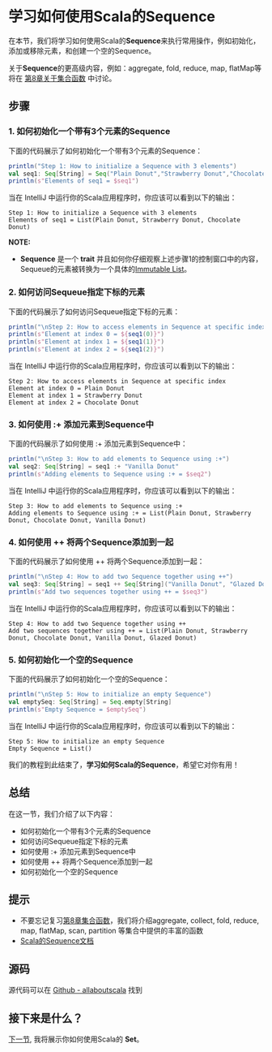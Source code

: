 # 学习如何使用Scala的Sequence

在本节，我们将学习如何使用Scala的**Sequence**来执行常用操作，例如初始化，添加或移除元素，和创建一个空的Sequence。
 
关于**Sequence**的更高级内容，例如：aggregate, fold, reduce, map, flatMap等将在 [第8章关于集合函数](8_1.md) 中讨论。

## 步骤

### 1. 如何初始化一个带有3个元素的Sequence

下面的代码展示了如何初始化一个带有3个元素的Sequence：

```scala
println("Step 1: How to initialize a Sequence with 3 elements")
val seq1: Seq[String] = Seq("Plain Donut","Strawberry Donut","Chocolate Donut")
println(s"Elements of seq1 = $seq1")

```

当在 IntelliJ 中运行你的Scala应用程序时，你应该可以看到以下的输出：

```
Step 1: How to initialize a Sequence with 3 elements
Elements of seq1 = List(Plain Donut, Strawberry Donut, Chocolate Donut)

```

**NOTE:**

- **Sequence** 是一个 **trait** 并且如何你仔细观察上述步骤1的控制窗口中的内容，Sequeue的元素被转换为一个具体的[Immutable List](6_2.md)。

### 2. 如何访问Sequeue指定下标的元素

下面的代码展示了如何访问Sequeue指定下标的元素：

```scala
println("\nStep 2: How to access elements in Sequence at specific index")
println(s"Element at index 0 = ${seq1(0)}")
println(s"Element at index 1 = ${seq1(1)}")
println(s"Element at index 2 = ${seq1(2)}")

```

当在 IntelliJ 中运行你的Scala应用程序时，你应该可以看到以下的输出：

```
Step 2: How to access elements in Sequence at specific index
Element at index 0 = Plain Donut
Element at index 1 = Strawberry Donut
Element at index 2 = Chocolate Donut

```

### 3. 如何使用 :+ 添加元素到Sequence中

下面的代码展示了如何使用 :+ 添加元素到Sequence中：

```scala
println("\nStep 3: How to add elements to Sequence using :+")
val seq2: Seq[String] = seq1 :+ "Vanilla Donut"
println(s"Adding elements to Sequence using :+ = $seq2")

```

当在 IntelliJ 中运行你的Scala应用程序时，你应该可以看到以下的输出：

```
Step 3: How to add elements to Sequence using :+
Adding elements to Sequence using :+ = List(Plain Donut, Strawberry Donut, Chocolate Donut, Vanilla Donut)

```

### 4. 如何使用 ++ 将两个Sequence添加到一起

下面的代码展示了如何使用 ++ 将两个Sequence添加到一起：

```scala
println("\nStep 4: How to add two Sequence together using ++")
val seq3: Seq[String] = seq1 ++ Seq[String]("Vanilla Donut", "Glazed Donut")
println(s"Add two sequences together using ++ = $seq3")

```

当在 IntelliJ 中运行你的Scala应用程序时，你应该可以看到以下的输出：

```
Step 4: How to add two Sequence together using ++
Add two sequences together using ++ = List(Plain Donut, Strawberry Donut, Chocolate Donut, Vanilla Donut, Glazed Donut)

```

### 5. 如何初始化一个空的Sequence

下面的代码展示了如何初始化一个空的Sequence：

```scala
println("\nStep 5: How to initialize an empty Sequence")
val emptySeq: Seq[String] = Seq.empty[String]
println(s"Empty Sequence = $emptySeq")

```

当在 IntelliJ 中运行你的Scala应用程序时，你应该可以看到以下的输出：

```
Step 5: How to initialize an empty Sequence
Empty Sequence = List()

```

我们的教程到此结束了，**学习如何Scala的Sequence**，希望它对你有用！

## 总结

在这一节，我们介绍了以下内容：

- 如何初始化一个带有3个元素的Sequence
- 如何访问Sequeue指定下标的元素
- 如何使用 :+ 添加元素到Sequence中
- 如何使用 ++ 将两个Sequence添加到一起
- 如何初始化一个空的Sequence


## 提示

- 不要忘记复习[第8章集合函数](8_1.md)，我们将介绍aggregate, collect, fold, reduce, map, flatMap, scan, partition 等集合中提供的丰富的函数
- [Scala的Sequence文档](http://www.scala-lang.org/api/current/#scala.collection.immutable.Seq)

## 源码

源代码可以在 [Github - allaboutscala](https://github.com/nadimbahadoor/allaboutscala) 找到
 
## 接下来是什么？

[下一节](6_10.md), 我将展示你如何使用Scala的 **Set**。